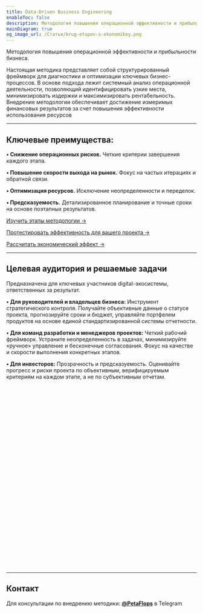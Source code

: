 ```yaml
---
title: Data-Driven Business Engineering
enableToc: false
description: Методология повышения операционной эффективности и прибыльности бизнеса.
mainDiagram: true
og_image_url: /Статьи/krug-etapov-s-ekonomikoy.png
---
```


Методология повышения операционной эффективности и прибыльности бизнеса.

Настоящая методика представляет собой структурированный фреймворк для диагностики и оптимизации ключевых бизнес-процессов. В основе подхода лежит системный анализ операционной деятельности, позволяющий идентифицировать узкие места, минимизировать издержки и максимизировать рентабельность. Внедрение методологии обеспечивает достижение измеримых финансовых результатов за счет повышения эффективности использования ресурсов

---

## Ключевые преимущества:

**• Снижение операционных рисков.** Четкие критерии завершения каждого этапа.

**• Повышение скорости выхода на рынок.** Фокус на частых итерациях и обратной связи.

**• Оптимизация ресурсов.** Исключение неопределенности и переделок.

**• Предсказуемость.** Детализированное планирование и точные сроки на основе поэтапных результатов.

[Изучить этапы методологии →](/12-шагов)    

[Протестировать эффективность для вашего проекта →](/Самодиагностика)

[Рассчитать экономический эффект →](/Статьи/ekonomika-i-hrematistica-v-it)

---

## Целевая аудитория и решаемые задачи

Предназначена для ключевых участников digital-экосистемы, ответственных за результат.

**• Для руководителей и владельцев бизнеса:** Инструмент стратегического контроля. Получайте объективные данные о статусе проекта, прогнозируйте сроки и бюджет, управляйте портфелем продуктов на основе единой стандартизированной системы отчетности.

**• Для команд разработки и менеджеров проектов:** Четкий рабочий фреймворк. Устраните неопределенность в задачах, минимизируйте «ручное» управление и бесконечные согласования. Фокус на качестве и скорости выполнения конкретных этапов.

**• Для инвесторов:** Прозрачность и предсказуемость. Оценивайте прогресс и риски проекта по объективным, верифицируемым критериям на каждом этапе, а не по субъективным отчетам.

<div style="height:480px">
  <svg id="main_diagram" width="100%" height="100%" preserveAspectRatio="xMidYMid meet"></svg>
</div>

---

## Контакт

Для консультации по внедрению методики: [**@PetaFlops**](https://t.me/PetaFlops) в Telegram
